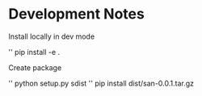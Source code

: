# Development Notes


Install locally in dev mode

'' pip install -e .

Create package

'' python setup.py sdist
'' pip install dist/san-0.0.1.tar.gz
